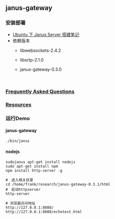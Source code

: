 ## janus-gateway

### 安装部署

+ [Ubuntu 下 Janus Server 搭建笔记](https://www.jianshu.com/p/760e2eb46a0e)
+ 依赖版本
  +  libwebsockets-2.4.2

  + libsrtp-2.1.0

  + janus-gateway-0.3.0

    ​

### [Frequently Asked Questions](https://janus.conf.meetecho.com/docs/FAQ)

### [Resources](https://janus.conf.meetecho.com/docs/resources.html)



### 运行Demo

#### janus-gateway

```
./bin/janus
```



#### nodejs

```
sudojanus apt-get install nodejs
sudo apt-get install npm
npm install http-server -g

#　进入相关目录
cd /home/frank/research/janus-gateway-0.3.1/html
#　启动httpserver
http-server 

# 浏览器访问地址
http://127.0.0.1:8080/
http://127.0.0.1:8080/echotest.html
```



